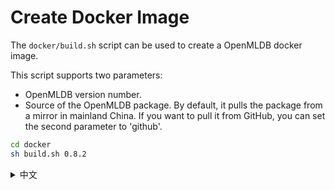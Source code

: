 # Create Docker Image

The `docker/build.sh` script can be used to create a OpenMLDB docker image. 

This script supports two parameters:
- OpenMLDB version number.
- Source of the OpenMLDB package. By default, it pulls the package from a mirror in mainland China. If you want to pull it from GitHub, you can set the second parameter to 'github'.

```bash
cd docker
sh build.sh 0.8.2
```


<details>
<summary>中文</summary>

# 制作镜像

用`docker/build.s`h脚本可以制作OpenMLDB镜像。

该脚本支持两个参数：

- 第一个参数为OpenMLDB版本号。
- 第二个参数是OpenMLDB部署包的源，默认是从中国大陆镜像地址拉取，如果要从 GitHub 拉取可以设置第二个参数为 `github`

```bash
cd docker
sh build.sh 0.8.2
```

</details>
